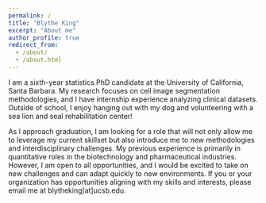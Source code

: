 ```yaml
---
permalink: /
title: "Blythe King"
excerpt: "About me"
author_profile: true
redirect_from: 
  - /about/
  - /about.html
---
```


I am a sixth-year statistics PhD candidate at the University of California, Santa Barbara. My research focuses on cell image segmentation methodologies, and I have internship experience analyzing clinical datasets. Outside of school, I enjoy hanging out with my dog and volunteering with a sea lion and seal rehabilitation center!

As I approach graduation, I am looking for a role that will not only allow me to leverage my current skillset but also introduce me to new methodologies and interdisciplinary challenges. My previous experience is primarily in quantitative roles in the biotechnology and pharmaceutical industries. However, I am open to all opportunities, and I would be excited to take on new challenges and can adapt quickly to new environments. If you or your organization has opportunities aligning with my skills and interests, please email me at blytheking[at]ucsb.edu.
